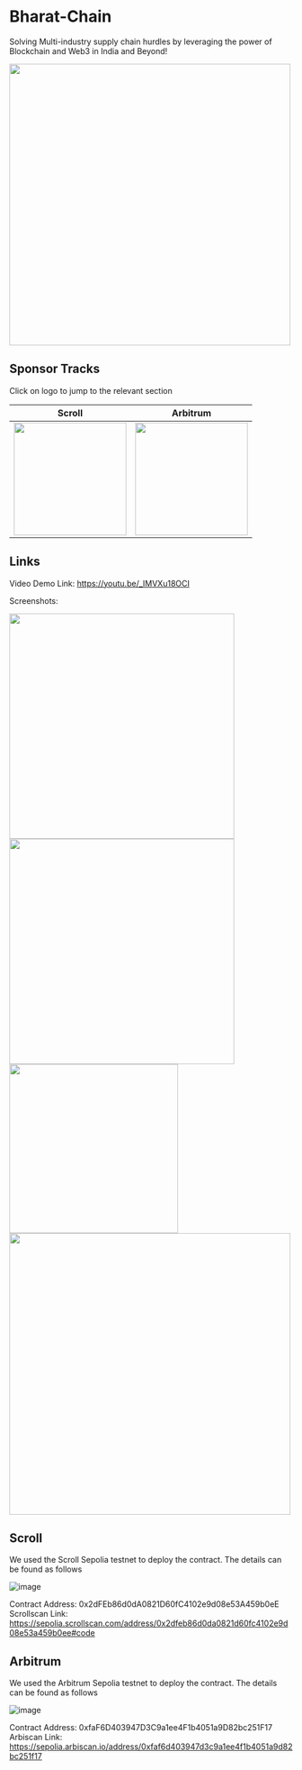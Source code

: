 # Bharat-Chain

Solving Multi-industry supply chain hurdles by leveraging the power of Blockchain and Web3 in India and Beyond!

<img src="https://github.com/siphyshu/bharat-chain/assets/52672162/4a9d75aa-aa52-4a47-bae2-673d87567210" width=500>

## Sponsor Tracks

Click on logo to jump to the relevant section

| Scroll | Arbitrum |
| ------ | -------- |
| [<img src="https://github.com/siphyshu/bharat-chain/assets/52672162/863715b1-0a0b-411e-9eee-9bc80640097a" width=200>](#scroll) | [<img src="https://github.com/siphyshu/bharat-chain/assets/52672162/71d685d7-771d-4cde-b7b3-24910a765f81" width=200>](#arbitrum) |

## Links
Video Demo Link: https://youtu.be/_IMVXu18OCI

Screenshots:

<img src="https://github.com/siphyshu/bharat-chain/assets/52672162/c8eab21f-ec27-4a01-a8f3-cce278aa2483" width=400>
<img src="https://github.com/siphyshu/bharat-chain/assets/52672162/7c340a25-f028-482f-afb7-8f4cb9fe8da7" width=400>
<img src="https://github.com/siphyshu/bharat-chain/assets/52672162/a63b55d4-3e68-4a77-8228-012405041423" width=300>
<img src="https://github.com/siphyshu/bharat-chain/assets/52672162/67b46c41-d6ee-420d-be4d-533f17d41eed" width=500>

## Scroll
We used the Scroll Sepolia testnet to deploy the contract. The details can be found as follows

![image](https://github.com/siphyshu/bharat-chain/assets/52672162/7d6bcbf4-7c24-45e9-8944-4a2c0ede1121)

Contract Address: 0x2dFEb86d0dA0821D60fC4102e9d08e53A459b0eE
Scrollscan Link: https://sepolia.scrollscan.com/address/0x2dfeb86d0da0821d60fc4102e9d08e53a459b0ee#code


## Arbitrum
We used the Arbitrum Sepolia testnet to deploy the contract. The details can be found as follows

![image](https://github.com/siphyshu/bharat-chain/assets/52672162/4d0255e1-8b14-4ce5-9c73-f0439be0f1db)

Contract Address: 0xfaF6D403947D3C9a1ee4F1b4051a9D82bc251F17
Arbiscan Link: https://sepolia.arbiscan.io/address/0xfaf6d403947d3c9a1ee4f1b4051a9d82bc251f17
